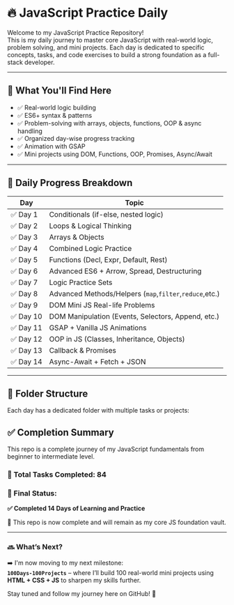 # 🔥 JavaScript Practice Daily

Welcome to my JavaScript Practice Repository!  
This is my daily journey to master core JavaScript with real-world logic, problem solving, and mini projects. Each day is dedicated to specific concepts, tasks, and code exercises to build a strong foundation as a full-stack developer.

---

## 🧠 What You'll Find Here

- ✅ Real-world logic building
- ✅ ES6+ syntax & patterns
- ✅ Problem-solving with arrays, objects, functions, OOP & async handling
- ✅ Organized day-wise progress tracking
- ✅ Animation with GSAP
- ✅ Mini projects using DOM, Functions, OOP, Promises, Async/Await

---

## 📆 Daily Progress Breakdown

| Day       | Topic                                                   |
| --------- | ------------------------------------------------------- |
| ✅ Day 1  | Conditionals (if-else, nested logic)                    |
| ✅ Day 2  | Loops & Logical Thinking                                |
| ✅ Day 3  | Arrays & Objects                                        |
| ✅ Day 4  | Combined Logic Practice                                 |
| ✅ Day 5  | Functions (Decl, Expr, Default, Rest)                   |
| ✅ Day 6  | Advanced ES6 + Arrow, Spread, Destructuring             |
| ✅ Day 7  | Logic Practice Sets                                     |
| ✅ Day 8  | Advanced Methods/Helpers (`map`,`filter`,`reduce`,etc.) |
| ✅ Day 9  | DOM Mini JS Real-life Problems                          |
| ✅ Day 10 | DOM Manipulation (Events, Selectors, Append, etc.)      |
| ✅ Day 11 | GSAP + Vanilla JS Animations                            |
| ✅ Day 12 | OOP in JS (Classes, Inheritance, Objects)               |
| ✅ Day 13 | Callback & Promises                                     |
| ✅ Day 14 | Async-Await + Fetch + JSON                              |

---

## 📁 Folder Structure

Each day has a dedicated folder with multiple tasks or projects:

## ✅ Completion Summary

This repo is a complete journey of my JavaScript fundamentals from beginner to intermediate level.

### 🔢 Total Tasks Completed: **84**

### 🚀 Final Status:

**✅ Completed 14 Days of Learning and Practice**

📁 This repo is now complete and will remain as my core JS foundation vault.

---

### 🔜 What’s Next?

➡️ I'm now moving to my next milestone:  
**`100Days-100Projects`** – where I’ll build 100 real-world mini projects using **HTML + CSS + JS** to sharpen my skills further.

Stay tuned and follow my journey here on GitHub! 🌱
